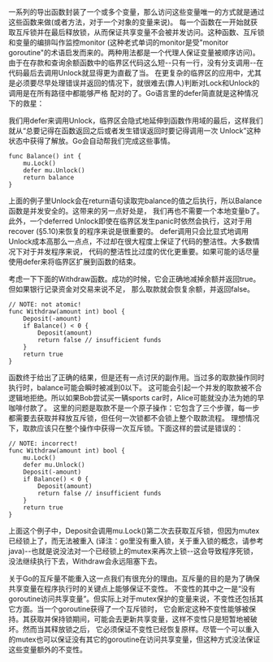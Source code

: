  一系列的导出函数封装了一个或多个变量，那么访问这些变量唯一的方式就是通过这些函数来做(或者方法，对于一个对象的变量来说)。
每一个函数在一开始就获取互斥锁并在最后释放锁，从而保证共享变量不会被并发访问。这种函数、互斥锁和变量的编排叫作监控monitor
(这种老式单词的monitor是受"monitor goroutine"的术语启发而来的。两种用法都是一个代理人保证变量被顺序访问)。
由于在存款和查询余额函数中的临界区代码这么短--只有一行，没有分支调用--在代码最后去调用Unlock就显得更为直截了当。
在更复杂的临界区的应用中，尤其是必须要尽早处理错误并返回的情况下，就很难去(靠人)判断对Lock和Unlock的调用是在所有路径中都能够严格
配对的了。Go语言里的defer简直就是这种情况下的救星：

我们用defer来调用Unlock，临界区会隐式地延伸到函数作用域的最后，这样我们就从“总要记得在函数返回之后或者发生错误返回时要记得调用一次
Unlock”这种状态中获得了解放。Go会自动帮我们完成这些事情。

```
func Balance() int {
    mu.Lock()
    defer mu.Unlock()
    return balance
}
```
上面的例子里Unlock会在return语句读取完balance的值之后执行，所以Balance函数是并发安全的。这带来的另一点好处是，
我们再也不需要一个本地变量b了。
此外，一个deferred Unlock即使在临界区发生panic时依然会执行，这对于用recover (§5.10)来恢复的程序来说是很重要的。
defer调用只会比显式地调用Unlock成本高那么一点点，不过却在很大程度上保证了代码的整洁性。大多数情况下对于并发程序来说，
代码的整洁性比过度的优化更重要。如果可能的话尽量使用defer来将临界区扩展到函数的结束。

考虑一下下面的Withdraw函数。成功的时候，它会正确地减掉余额并返回true。但如果银行记录资金对交易来说不足，
那么取款就会恢复余额，并返回false。

```
// NOTE: not atomic!
func Withdraw(amount int) bool {
    Deposit(-amount)
    if Balance() < 0 {
        Deposit(amount)
        return false // insufficient funds
    }
    return true
}
```

函数终于给出了正确的结果，但是还有一点讨厌的副作用。当过多的取款操作同时执行时，balance可能会瞬时被减到0以下。
这可能会引起一个并发的取款被不合逻辑地拒绝。所以如果Bob尝试买一辆sports car时，Alice可能就没办法为她的早咖啡付款了。
这里的问题是取款不是一个原子操作：它包含了三个步骤，每一步都需要去获取并释放互斥锁，但任何一次锁都不会锁上整个取款流程。
理想情况下，取款应该只在整个操作中获得一次互斥锁。下面这样的尝试是错误的：

```
// NOTE: incorrect!
func Withdraw(amount int) bool {
    mu.Lock()
    defer mu.Unlock()
    Deposit(-amount)
    if Balance() < 0 {
        Deposit(amount)
        return false // insufficient funds
    }
    return true
}

```
上面这个例子中，Deposit会调用mu.Lock()第二次去获取互斥锁，但因为mutex已经锁上了，而无法被重入
(译注：go里没有重入锁，关于重入锁的概念，请参考java)--也就是说没法对一个已经锁上的mutex来再次上锁--这会导致程序死锁，
没法继续执行下去，Withdraw会永远阻塞下去。

关于Go的互斥量不能重入这一点我们有很充分的理由。互斥量的目的是为了确保共享变量在程序执行时的关键点上能够保证不变性。
不变性的其中之一是“没有goroutine访问共享变量”。但实际上对于mutex保护的变量来说，不变性还包括其它方面。当一个goroutine获得了一个互斥锁时，
它会断定这种不变性能够被保持。其获取并保持锁期间，可能会去更新共享变量，这样不变性只是短暂地被破坏。然而当其释放锁之后，
它必须保证不变性已经恢复原样。尽管一个可以重入的mutex也可以保证没有其它的goroutine在访问共享变量，但这种方式没法保证这些变量额外的不变性。





